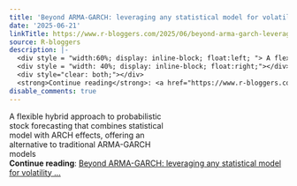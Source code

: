 ```yaml
---
title: 'Beyond ARMA-GARCH: leveraging any statistical model for volatility forecasting'
date: '2025-06-21'
linkTitle: https://www.r-bloggers.com/2025/06/beyond-arma-garch-leveraging-any-statistical-model-for-volatility-forecasting/
source: R-bloggers
description: |-
  <div style = "width:60%; display: inline-block; float:left; "> A flexible hybrid approach to probabilistic stock forecasting that combines statistical model with ARCH effects, offering an alternative to traditional ARMA-GARCH models</div>
  <div style = "width: 40%; display: inline-block; float:right;"></div>
  <div style="clear: both;"></div>
  <strong>Continue reading</strong>: <a href="https://www.r-bloggers.com/2025/06/beyond-arma-garch-leveraging-any-statistical-model-for-volatility-forecasting/">Beyond ARMA-GARCH: leveraging any statistical model for volatility ...
disable_comments: true
---
```

<div style = "width:60%; display: inline-block; float:left; "> A flexible hybrid approach to probabilistic stock forecasting that combines statistical model with ARCH effects, offering an alternative to traditional ARMA-GARCH models</div>
<div style = "width: 40%; display: inline-block; float:right;"></div>
<div style="clear: both;"></div>
<strong>Continue reading</strong>: <a href="https://www.r-bloggers.com/2025/06/beyond-arma-garch-leveraging-any-statistical-model-for-volatility-forecasting/">Beyond ARMA-GARCH: leveraging any statistical model for volatility ...